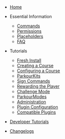 <!-- docs/_sidebar.md -->

- [Home](index.md)
    
- Essential Information
  - [Commands](essential/commands.md)
  - [Permissions](essential/permissions.md)
  - [Placeholders](essential/placeholders.md)
  - [FAQ](essential/faq.md)

- Tutorials

  - [Fresh Install](tutorials/fresh-install.md)
  - [Creating a Course](tutorials/creating-course.md)
  - [Configuring a Course](tutorials/configuring-course.md)
  - [ParkourKits](tutorials/parkour-kits.md)
  - [Sign Commands](tutorials/sign-commands.md)
  - [Rewarding the Player](tutorials/rewarding-player.md)
  - [Challenge Mode](tutorials/challenge-mode.md)
  - [ParkourModes](tutorials/parkour-modes.md)
  - [Administration](tutorials/administration.md)
  - [Plugin Configuration](tutorials/plugin-config.md)
  - [Compatible Plugins](tutorials/compatible-plugins.md)

- [Developer Tutorials](developer.md)
- [Changelogs](changelogs.md)
